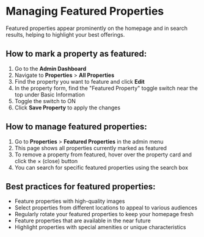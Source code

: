 # Managing Featured Properties

Featured properties appear prominently on the homepage and in search results, helping to highlight your best offerings.

## How to mark a property as featured:

1. Go to the **Admin Dashboard**
2. Navigate to **Properties** > **All Properties**
3. Find the property you want to feature and click **Edit**
4. In the property form, find the "Featured Property" toggle switch near the top under Basic Information
5. Toggle the switch to ON
6. Click **Save Property** to apply the changes

## How to manage featured properties:

1. Go to **Properties** > **Featured Properties** in the admin menu
2. This page shows all properties currently marked as featured
3. To remove a property from featured, hover over the property card and click the × (close) button
4. You can search for specific featured properties using the search box

## Best practices for featured properties:

- Feature properties with high-quality images
- Select properties from different locations to appeal to various audiences
- Regularly rotate your featured properties to keep your homepage fresh
- Feature properties that are available in the near future
- Highlight properties with special amenities or unique characteristics
